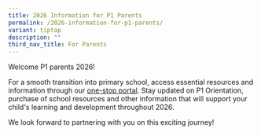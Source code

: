 ```yaml
---
title: 2026 Information for P1 Parents
permalink: /2026-information-for-p1-parents/
variant: tiptap
description: ""
third_nav_title: For Parents
---
```

<p>Welcome P1 parents 2026!</p>
<p>For a smooth transition into primary school, access essential resources
and information through our <a href="https://sites.google.com/moe.edu.sg/ferngreenprimaryschool?usp=sharing" rel="noopener nofollow" target="_blank">one-stop portal</a>.
Stay updated on P1 Orientation, purchase of school resources and other
information that will support your child's learning and development throughout
2026.</p>
<p>We look forward to partnering with you on this exciting journey!</p>